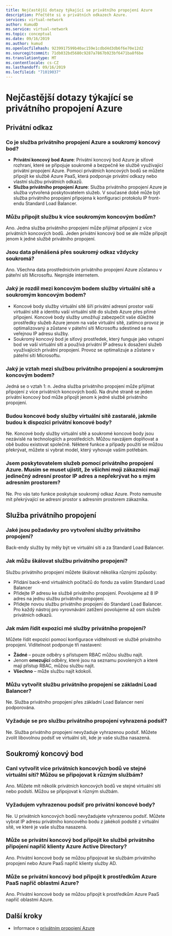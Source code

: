 ```yaml
---
title: Nejčastější dotazy týkající se privátního propojení Azure
description: Přečtěte si o privátních odkazech Azure.
services: virtual-network
author: KumudD
ms.service: virtual-network
ms.topic: conceptual
ms.date: 09/16/2019
ms.author: kumud
ms.openlocfilehash: 9239917599b40ac159e1cdbd4d3db6f6e70e12d2
ms.sourcegitcommit: 71db032bd5680c9287a7867b923bf6471ba8f6be
ms.translationtype: MT
ms.contentlocale: cs-CZ
ms.lasthandoff: 09/16/2019
ms.locfileid: "71019037"
---
```

# <a name="azure-private-link-frequently-asked-questions-faq"></a>Nejčastější dotazy týkající se privátního propojení Azure

## <a name="private-link"></a>Privátní odkaz

### <a name="what-is-azure-private-link-service-and-private-endpoint"></a>Co je služba privátního propojení Azure a soukromý koncový bod?

- **Privátní koncový bod Azure**: Privátní koncový bod Azure je síťové rozhraní, které se připojuje soukromě a bezpečně ke službě využívající privátní propojení Azure. Pomocí privátních koncových bodů se můžete připojit ke službě Azure PaaS, která podporuje privátní odkazy nebo vlastní službu privátních odkazů.
- **Služba privátního propojení Azure**: Služba privátního propojení Azure je služba vytvořená poskytovatelem služeb. V současné době může být služba privátního propojení připojena k konfiguraci protokolu IP front-endu Standard Load Balancer. 

### <a name="can-i-connect-my-service-to-multiple-private-endpoints"></a>Můžu připojit službu k více soukromým koncovým bodům?
Ano. Jedna služba privátního propojení může přijímat připojení z více privátních koncových bodů. Jeden privátní koncový bod se ale může připojit jenom k jedné službě privátního propojení.  
 
### <a name="is-data-transferred-over-private-link-always-private"></a>Jsou data přenášená přes soukromý odkaz vždycky soukromá?
Ano. Všechna data prostřednictvím privátního propojení Azure zůstanou v páteřní síti Microsoftu. Neprojde internetem.  
 
### <a name="what-is-the-difference-between-a-vnet-service-endpoint-and-a-private-endpoint"></a>Jaký je rozdíl mezi koncovým bodem služby virtuální sítě a soukromým koncovým bodem?
- Koncové body služby virtuální sítě šíří privátní adresní prostor vaší virtuální sítě a identitu vaší virtuální sítě do služeb Azure přes přímé připojení. Koncové body služby umožňují zabezpečit vaše důležité prostředky služeb Azure jenom na vaše virtuální sítě, zatímco provoz je optimalizovaný a zůstane v páteřní síti Microsoftu sdestined se na veřejnou IP adresu služby.
- Soukromý koncový bod je síťový prostředek, který funguje jako vstupní bod ve vaší virtuální síti a používá privátní IP adresu k dosažení služeb využívajících privátní propojení. Provoz se optimalizuje a zůstane v páteřní síti Microsoftu.   

### <a name="what-is-the-relationship-between-private-link-service-and-private-endpoint"></a>Jaký je vztah mezi službou privátního propojení a soukromým koncovým bodem?
Jedná se o vztah 1: n. Jedna služba privátního propojení může přijímat připojení z více privátních koncových bodů. Na druhé straně se jeden privátní koncový bod může připojit jenom k jedné službě privátního propojení.    
 
### <a name="will-vnet-service-endpoints-be-deprecated-once-private-endpoints-are-available"></a>Budou koncové body služby virtuální sítě zastaralé, jakmile budou k dispozici privátní koncové body? 
Ne. Koncové body služby virtuální sítě a soukromé koncové body jsou nezávislé na technologiích a prostředcích. Můžou navzájem doplňovat a obě budou existovat společně. Některé funkce a případy použití se můžou překrývat, můžete si vybrat model, který vyhovuje vašim potřebám.  
 
### <a name="i-am-a-service-provider-using-azure-private-link-do-i-need-to-make-sure-all-my-customers-have-unique-ip-space-and-dont-overlap-with-my-ip-space"></a>Jsem poskytovatelem služeb pomocí privátního propojení Azure. Musím se muset ujistit, že všichni moji zákazníci mají jedinečný adresní prostor IP adres a nepřekrývat ho s mým adresním prostorem? 
Ne. Pro vás tato funkce poskytuje soukromý odkaz Azure. Proto nemusíte mít překrývající se adresní prostor s adresním prostorem zákazníka. 
 
## <a name="private-link-service"></a>Služba privátního propojení
 
### <a name="what-are-the-pre-requisites-for-creating-a-private-link-service"></a>Jaké jsou požadavky pro vytvoření služby privátního propojení? 
Back-endy služby by měly být ve virtuální síti a za Standard Load Balancer.
 
### <a name="how-can-i-scale-my-private-link-service"></a>Jak můžu škálovat službu privátního propojení? 
Službu privátního propojení můžete škálovat několika různými způsoby: 
- Přidání back-end virtuálních počítačů do fondu za vaším Standard Load Balancer 
- Přidejte IP adresu ke službě privátního propojení. Povolujeme až 8 IP adres na jednu službu privátního propojení.  
- Přidejte novou službu privátního propojení do Standard Load Balancer. Pro každý nástroj pro vyrovnávání zatížení povolujeme až osm služeb privátních odkazů.   


### <a name="how-should-i-control-the-exposure-of-my-private-link-service"></a>Jak mám řídit expozici mé služby privátního propojení?
Můžete řídit expozici pomocí konfigurace viditelnosti ve službě privátního propojení. Viditelnost podporuje tři nastavení:

- **Žádné** – pouze odběry s přístupem RBAC můžou službu najít. 
- Jenom **omezující** odběry, které jsou na seznamu povolených a které mají přístup RBAC, můžou službu najít. 
- **Všechno** – může službu najít kdokoli. 
 
### <a name="can-i-create-a-private-link-service-with-basic-load-balancer"></a>Můžu vytvořit službu privátního propojení se základní Load Balancer? 
Ne. Služba privátního propojení přes základní Load Balancer není podporována.
 
### <a name="is-a-dedicated-subnet-required-for-private-link-service"></a>Vyžaduje se pro službu privátního propojení vyhrazená podsíť? 
Ne. Služba privátního propojení nevyžaduje vyhrazenou podsíť. Můžete zvolit libovolnou podsíť ve virtuální síti, kde je vaše služba nasazená.   

## <a name="private-endpoint"></a>Soukromý koncový bod 
 
### <a name="cani-create-multiple-private-endpoints-in-same-vnet-can-they-connect-to-different-services"></a>CanI vytvořit více privátních koncových bodů ve stejné virtuální síti? Můžou se připojovat k různým službám? 
Ano. Můžete mít několik privátních koncových bodů ve stejné virtuální síti nebo podsíti. Můžou se připojovat k různým službám.  
 
### <a name="do-i-require-a-dedicated-subnet-for-private-endpoints"></a>Vyžadujem vyhrazenou podsíť pro privátní koncové body? 
Ne. U privátních koncových bodů nevyžadujete vyhrazenou podsíť. Můžete vybrat IP adresu privátního koncového bodu z jakékoli podsítě z virtuální sítě, ve které je vaše služba nasazená.  
 
### <a name="can-private-endpoint-connect-to-private-link-service-across-azure-active-directory-tenants"></a>Může se privátní koncový bod připojit ke službě privátního připojení napříč klienty Azure Active Directory? 
Ano. Privátní koncové body se můžou připojovat ke službám privátního propojení nebo Azure PaaS napříč klienty služby AD.  
 
### <a name="can-private-endpoint-connect-to-azure-paas-resources-across-azure-regions"></a>Může se privátní koncový bod připojit k prostředkům Azure PaaS napříč oblastmi Azure?
Ano. Privátní koncové body se můžou připojit k prostředkům Azure PaaS napříč oblastmi Azure.

##  <a name="next-steps"></a>Další kroky

- Informace o [privátním propojení Azure](private-link-overview.md)
